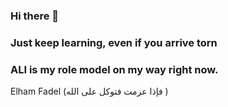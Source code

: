 ### Hi there 👋
### Just keep learning, even if you arrive torn  
### ALI is my role model on my way right now.
Elham Fadel (فإذا عزمت فتوكل على الله )


